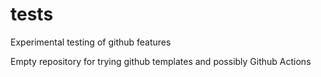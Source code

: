 # tests
Experimental testing of github features

Empty repository for trying github templates and possibly Github Actions
